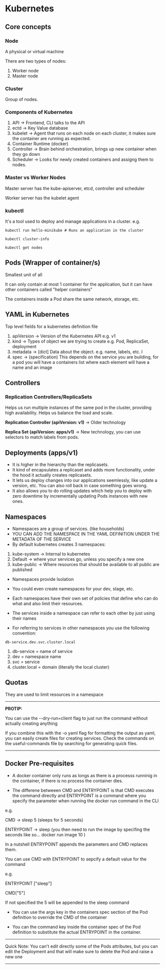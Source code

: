 # Kubernetes

## Core concepts

### Node
A physical or virtual machine

There are two types of nodes:
1. Worker node
2. Master node

### Cluster
Group of nodes.

### Components of Kubernetes
1. API -> Frontend, CLI talks to the API
2. ectd -> Key Value database
3. kubelet -> Agent that runs on each node on each cluster, it makes sure the container are running as expected.
4. Container Runtime (docker)
5. Controller -> Brain behind orchestration, brings up new container when they go down
6. Scheduler -> Looks for newly created containers and assigng them to nodes.


### Master vs Worker Nodes
Master server has the kube-apiserver, etcd, controller and scheduler

Worker server has the kubelet agent 


### kubectl
It's a tool used to deploy and manage applications in a cluster. e.g.
```
kubectl run hello-minikube # Runs an application in the cluster

kubectl cluster-info

kubectl get nodes
```


## Pods (Wrapper of container/s)
Smallest unit of all

It can only contain at most 1 container for the application, but it can have other containers called "helper containers"

The containers inside a Pod share the same network, storage, etc.

## YAML in Kubernetes
Top level fields for a kubernetes definition file
1. apiVersion -> Version of the Kubernetes API e.g. v1
2. kind -> Types of object we are trying to create e.g. Pod, ReplicaSet, deployment
3. metadata -> [dict] Data about the object. e.g. name, labels, etc. l
4. spec -> (specification) This depends on the service you are building, for a pod you  will have a containers list where each element will have a name and an image


## Controllers
### Replication Controllers/ReplicaSets
Helps us run multiple instances of the same pod in the cluster, providing high availability. Helps us balance the load and scale.

**Replication Controller (apiVersion: v1)** -> Older technology

**Replica Set (apiVersion: apps/v1)** -> New technology, you can use selectors to match labels from pods.


## Deployments (apps/v1)
- It is higher in the hierarchy than the replicasets.
- It kind of encapsulates a replicaset and adds more functionality, under the hood it actually creates replicasets.
- It lets us deploy changes into our applications seemlessly, like update a version, etc. You can also roll back in case something goes wrong.
- It also allows you to do rolling updates which help you to deploy with zero downtime by incrementally updating Pods instances with new ones.



## Namespaces
- Namespaces are a group of services. (like households)
- YOU CAN ADD THE NAMESPACE IN THE YAML DEFINITION UNDER THE METADATA OF THE SERVICE
- By default kubernetes creates 3 namespaces:
1. kube-system -> Internal to kubernetes
2. Default -> where your services go, unless you specify a new one
3. kube-public -> Where resources that should be available to all public are published

- Namespaces provide Isolation

- You could even create namespaces for your dev, stage, etc.

- Each namespaces have their own set of policies that define who can do what and also limit their resources.

- The services inside a namespace can refer to each other by just using their names

- For referring to services in other namespaces you use the following convention:

```
db-service.dev.svc.cluster.local
```
1. db-service = name of service
2. dev = namespace name
3. svc = service
4. cluster.local = domain (literally the local cluster)

## Quotas
They are used to limit resources in a namespace


---

**PROTIP:** 

You can use the --dry-run=client flag to just run the command without actually creating anything

If you combine this with the -o yaml flag for formatting the output as yaml, you can easily create files for creating services. Check the commands on the useful-commands file by searching for generating quick files.

---

## Docker Pre-requisites
- A docker container only runs as longs as there is a processs runninig in the container, if there is no process the container dies.
 

- The differene betweeen CMD and ENTRYPOINT is that CMD executes the command directly and ENTRYPOINT is a command where you specify the parameter when running the docker run command in the CLI

e.g. 

CMD -> sleep 5 (sleeps for 5 seconds)

ENTRYPOINT -> sleep (you then need to run the image by specifing the seconds like so... docker run image 10 )


In a nutshell ENTRYPOINT appends the parameters and CMD replaces them.


You can use CMD with ENTRYPOINT to sepcify a default value for the command

e.g.

ENTRYPOINT ["sleep"]

CMD["5"]

If not specified the 5 will be appended to the sleep command


- You can use the args key in the containers spec section of the Pod definition to override the CMD of the container

- You can the command key inside the container spec of the Pod definition to substitute the actual ENTRYPOINT in the container.


--- 

Quick Note: You can't edit directly some of the Pods attributes, but you can edit the Deployment and that will make sure to delete the Pod and raise a new one

---

